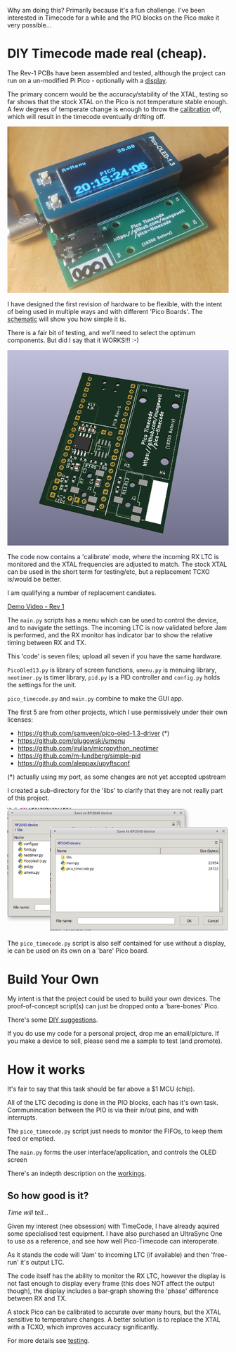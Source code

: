 
Why am doing this? Primarily because it's a fun challenge. I've been interested in Timecode for a while
and the PIO blocks on the Pico make it very possible...

# DIY Timecode made real (cheap).

The Rev-1 PCBs have been assembled and tested, although the project can run on a un-modified Pi Pico -
optionally with a [display](docs/Display.md).

The primary concern would be the accuracy/stability of the XTAL, testing so far shows that the stock
XTAL on the Pico is not temperature stable enough. A few degrees of temperate change is enough to throw
the [calibration](https://github.com/mungewell/pico-timecode/blob/main/docs/Calibration.md) off, which
will result in the timecode eventually drifting off.

![Rev-1 Board Assembled](docs/pics/first_board.jpg)

I have designed the first revision of hardware to be flexible, with the intent of being used
in multiple ways and with different 'Pico Boards'. The [schematic](hardware/output/schematic.pdf)
will show you how simple it is.

There is a fair bit of testing, and we'll need to select the optimum components. But did I say
that it WORKS!!! :-)

![Render of Rev1](hardware/output/rev1-render.png)

The code now contains a 'calibrate' mode, where the incoming RX LTC is monitored and the XTAL
frequencies are adjusted to match. The stock XTAL can be used in the short term for testing/etc,
but a replacement TCXO is/would be better.

I am qualifying a number of replacement candiates.

[Demo Video - Rev 1](https://www.youtube.com/watch?v=2LLGX8mJC4A)

The `main.py` scripts has a menu which can be used to control the device, and to navigate the settings. 
The incoming LTC is now validated before Jam is performed, and the RX monitor has indicator bar to 
show the relative timing between RX and TX.

This 'code' is seven files; upload all seven if you have the same hardware.

`PicoOled13.py` is library of screen functions, `umenu.py` is menuing library, `neotimer.py` is timer
library, `pid.py` is a PID controller and `config.py` holds the settings for the unit.

`pico_timecode.py` and `main.py` combine to make the GUI app.

The first 5 are from other projects, which I use permissively under their own licenses:

- https://github.com/samveen/pico-oled-1.3-driver (*)
- https://github.com/plugowski/umenu
- https://github.com/jrullan/micropython_neotimer
- https://github.com/m-lundberg/simple-pid
- https://github.com/aleppax/upyftsconf

(*) actually using my port, as some changes are not yet accepted upstream

I created a sub-directory for the 'libs' to clarify that they are not really part of this project.

![Save to Pico](docs/pics/save_to_pico.PNG)

The `pico_timecode.py` script is also self contained for use without a display, ie can be used on 
its own on a 'bare' Pico board.

# Build Your Own

My intent is that the project could be used to build your own devices. The proof-of-concept script(s) can 
just be dropped onto a 'bare-bones' Pico.

There's some [DIY suggestions](docs/DIY.md).

If you do use my code for a personal project, drop me an email/picture.
If you make a device to sell, please send me a sample to test (and promote).

# How it works

It's fair to say that this task should be far above a $1 MCU (chip).

All of the LTC decoding is done in the PIO blocks, each has it's own task. Communincation
between the PIO is via their in/out pins, and with interrupts. 

The `pico_timecode.py` script just needs to monitor the FIFOs, to keep them feed or emptied.

The `main.py` forms the user interface/application, and controls the OLED screen

There's an indepth description on the [workings](docs/how_it_works.md).

## So how good is it?

*Time will tell...*

Given my interest (nee obsession) with TimeCode, I have already aquired some specialised test equipment.
I have also purchased an UltraSync One to use as a reference, and see how well Pico-Timecode can
interoperate.

As it stands the code will 'Jam' to incoming LTC (if available) and then 'free-run' it's output LTC. 

The code itself has the ability to monitor the RX LTC, however the display is not fast enough
to display every frame (this does NOT affect the output though), the display includes a bar-graph
showing the 'phase' difference between RX and TX.

A stock Pico can be calibrated to accurate over many hours, but the XTAL sensitive to temperature
changes. A better solution is to replace the XTAL with a TCXO, which improves accuracy significantly.

For more details see [testing](docs/testing.md).

